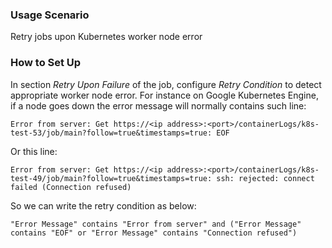 ### Usage Scenario

Retry jobs upon Kubernetes worker node error

### How to Set Up

In section _Retry Upon Failure_ of the job, configure _Retry Condition_ to detect appropriate worker node error. For instance on Google Kubernetes Engine, if a node goes down the error message will normally contains such line:

```
Error from server: Get https://<ip address>:<port>/containerLogs/k8s-test-53/job/main?follow=true&timestamps=true: EOF
```

Or this line:

```
Error from server: Get https://<ip address>:<port>/containerLogs/k8s-test-49/job/main?follow=true&timestamps=true: ssh: rejected: connect failed (Connection refused)
```

So we can write the retry condition as below:

```
"Error Message" contains "Error from server" and ("Error Message" contains "EOF" or "Error Message" contains "Connection refused")
```